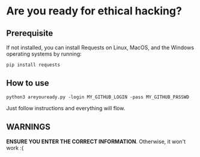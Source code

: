 # Are you ready for ethical hacking?

## Prerequisite

If not installed, you can install Requests on Linux, MacOS, and the Windows operating systems by running:

```
pip install requests
```

## How to use

```
python3 areyouready.py -login MY_GITHUB_LOGIN -pass MY_GITHUB_PASSWD
```

Just follow instructions and everything will flow.

## WARNINGS

**ENSURE YOU ENTER THE CORRECT INFORMATION**. Otherwise, it won't work :(
